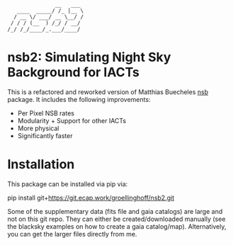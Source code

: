 <!-- language: lang-none -->
                   __   ___ 
       ____  _____/ /_ |__ \
      / __ \/ ___/ __ \__/ /
     / / / (__  ) /_/ / __/ 
    /_/ /_/____/_.___/____/


# nsb2: Simulating Night Sky Background for IACTs

This is a refactored and reworked version of Matthias Buecheles [nsb](https://pypi.org/project/nsb/) package. It includes the following improvements:

- Per Pixel NSB rates
- Modularity + Support for other IACTs
- More physical
- Significantly faster

# Installation
This package can be installed via pip via:

pip install git+https://git.ecap.work/groellinghoff/nsb2.git

Some of the supplementary data (fits file and gaia catalogs) are large and not on this git repo. They can either be created/downloaded manually (see the blacksky examples on how to create a gaia catalog/map). Alternatively, you can get the larger files directly from me.
